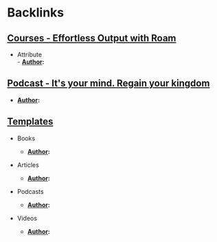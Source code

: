 
# Backlinks
## [Courses - Effortless Output with Roam](<Courses - Effortless Output with Roam.md>)
- Attribute  
                - **[Author](<Author.md>):**

## [Podcast - It's your mind. Regain your kingdom](<Podcast - It's your mind. Regain your kingdom.md>)
- **[Author](<Author.md>):**

## [Templates](<Templates.md>)
- Books
    - **[Author](<Author.md>):**

- Articles
    - **[Author](<Author.md>):**

- Podcasts
    - **[Author](<Author.md>):**

- Videos
    - **[Author](<Author.md>):**

